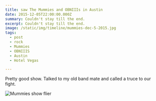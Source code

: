 ```yaml
---
title: saw The Mummies and OBNIIIs in Austin
date: 2015-12-05T22:00:00.000Z
summary: Couldn't stay till the end.
excerpt: Couldn't stay till the end.
image: /static/img/timeline/mummies-dec-5-2015.jpg
tags:
  - post 
  - rock
  - Mummies
  - OBNIIIS
  - Austin
  - Hotel Vegas

---
```


Pretty good show. Talked to my old band mate and called a truce to our fight.

![Mummies show flier](/static/img/timeline/mummies-dec-5-2015.jpg "Mummies show flier")